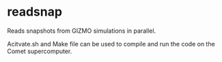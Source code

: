 # readsnap
Reads snapshots from GIZMO simulations in parallel. 

Acitvate.sh and Make file can be used to compile and run the code on the Comet supercomputer.
